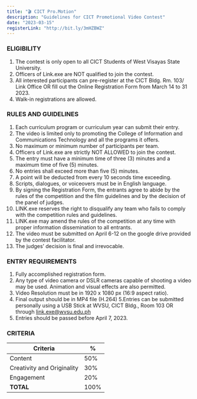 ```yaml
---
title: "🎬 CICT Pro.Motion"
description: "Guidelines for CICT Promotional Video Contest"
date: "2023-03-15"
registerLink: "http://bit.ly/3mHZBWZ"
---
```


### ELIGIBILITY

1.  The contest is only open to all CICT Students of West Visayas State University.
2.  Officers of Link.exe are NOT qualified to join the contest.
3.  All interested participants can pre-register at the CICT Bldg. Rm. 103/ Link Office OR fill out the Online Registration Form from March 14 to 31 2023.
4.  Walk-in registrations are allowed.

### RULES AND GUIDELINES

1.  Each curriculum program or curriculum year can submit their entry.
2.  The video is limited only to promoting the College of Information and Communications Technology and all the programs it offers.
3.  No maximum or minimum number of participants per team.
4.  Officers of Link.exe are strictly NOT ALLOWED to join the contest.
5.  The entry must have a minimum time of three (3) minutes and a maximum time of five (5) minutes.
6.  No entries shall exceed more than five (5) minutes.
7.  A point will be deducted from every 10 seconds time exceeding.
8.  Scripts, dialogues, or voiceovers must be in English language.
9.  By signing the Registration Form, the entrants agree to abide by the rules of the competition and the film guidelines and by the decision of the panel of judges.
10. LINK.exe reserves the right to disqualify any team who fails to comply with the competition rules and guidelines.
11. LINK.exe may amend the rules of the competition at any time with proper information dissemination to all entrants.
12. The video must be submitted on April 6-12 on the google drive provided by the contest facilitator.
13. The judges’ decision is final and irrevocable.

### ENTRY REQUIREMENTS

1. Fully accomplished registration form.
2. Any type of video camera or DSLR cameras capable of shooting a video may be used. Animation and visual effects are also permitted.
3. Video Resolution must be in 1920 x 1080 px (16:9 aspect ratio).
4. Final output should be in MP4 file (H.264)
   5.Entries can be submitted personally using a USB Stick at WVSU, CICT Bldg., Room 103 OR through [link.exe@wvsu.edu.ph](mailto:link.exe@wvsu.edu.ph)
5. Entries should be passed before April 7, 2023.

### CRITERIA

| Criteria                   | %    |
| -------------------------- | ---- |
| Content                    | 50%  |
| Creativity and Originality | 30%  |
| Engagement                 | 20%  |
| **TOTAL**                  | 100% |
